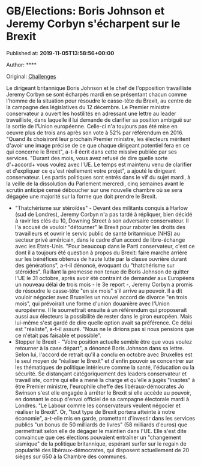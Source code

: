 
# GB/Elections: Boris Johnson et Jeremy Corbyn s'écharpent sur le Brexit

Published at: **2019-11-05T13:58:56+00:00**

Author: ****

Original: [Challenges](https://www.challenges.fr/monde/gb-elections-boris-johnson-et-jeremy-corbyn-s-echarpent-sur-le-brexit_683240)

Le dirigeant britannique Boris Johnson et le chef de l'opposition travailliste Jeremy Corbyn se sont écharpés mardi en se présentant chacun comme l'homme de la situation pour résoudre le casse-tête du Brexit, au centre de la campagne des législatives du 12 décembre.
Le Premier ministre conservateur a ouvert les hostilités en adressant une lettre au leader travailliste, dans laquelle il lui demande de clarifier sa position ambiguë sur la sortie de l'Union européenne. Celle-ci n'a toujours pas été mise en oeuvre plus de trois ans après son vote à 52% par référendum en 2016.
"Quand ils choisiront leur prochain Premier ministre, les électeurs méritent d'avoir une image précise de ce que chaque dirigeant potentiel fera en ce qui concerne le Brexit", a-t-il écrit dans cette missive publiée par ses services. "Durant des mois, vous avez refusé de dire quelle sorte d'+accord+ vous voulez avec l'UE. Le temps est maintenu venu de clarifier et d'expliquer ce qu'est réellement votre projet", a ajouté le dirigeant conservateur.
Les partis politiques sont entrés dans le vif du sujet mardi, à la veille de la dissolution du Parlement mercredi, cinq semaines avant le scrutin anticipé censé déboucher sur une nouvelle chambre où se sera dégagée une majorité sur la forme que doit prendre le Brexit.
- "Thatchérisme sur stéroïdes" -
Devant des militants conquis à Harlow (sud de Londres), Jeremy Corbyn n'a pas tardé à répliquer, bien décidé à ravir les clés du 10, Downing Street à son adversaire conservateur.
Il l'a accusé de vouloir "détourner" le Brexit pour raboter les droits des travailleurs et ouvrir le servic public de santé britannique (NHS) au secteur privé américain, dans le cadre d'un accord de libre-échange avec les Etats-Unis.
"Pour beaucoup dans le Parti conservateur, c'est ce dont il a toujours été question à propos du Brexit: faire marche arrière sur les bénéfices obtenus de haute lutte par la classe ouvrière durant des générations", a-t-il dénoncé, évoquant du "thatchérisme sur stéroïdes".
Raillant la promesse non tenue de Boris Johnson de quitter l'UE le 31 octobre, après avoir été contraint de demander aux Européens un nouveau délai de trois mois - le 3e report -, Jeremy Corbyn a promis de résoudre le casse-tête "en six mois" s'il arrive au pouvoir.
Il a dit vouloir négocier avec Bruxelles un nouvel accord de divorce "en trois mois", qui prévoirait une forme d'union douanière avec l'Union européenne. Il le soumettrait ensuite à un référendum qui proposerait aussi aux électeurs la possibilité de rester dans le giron européen. Mais lui-même s'est gardé de dire quelle option avait sa préférence.
Ce délai est "réaliste", a-t-il assuré. "Nous ne le dirions pas si nous pensions que ce n'était pas faisable et possible".
- Stopper le Brexit -
"Votre position actuelle semble être que vous voulez retourner à la case départ", a dénoncé Boris Johnson dans sa lettre. Selon lui, l'accord de retrait qu'il a conclu en octobre avec Bruxelles est le seul moyen de "réaliser le Brexit" et d'enfin pouvoir se concentrer sur les thématiques de politique intérieure comme la santé, l'éducation ou la sécurité.
Se distançant catégoriquement des leaders conservateur et travailliste, contre qui elle a mené la charge et qu'elle a jugés "inaptes" à être Premier ministre, l'europhile cheffe des libéraux-démocrates Jo Swinson s'est elle engagée à arrêter le Brexit si elle accède au pouvoir, en donnant le coup d'envoi officiel de sa campagne électorale mardi à Londres.
"Le Labour comme les conservateurs veulent négocier et réaliser le Brexit". Or, "tout type de Brexit portera atteinte à notre économie", a-t-elle mis en garde, promettant d'investir dans les services publics "un bonus de 50 milliards de livres" (58 milliards d'euros) que permettrait selon elle de dégager le maintien dans l'UE.
Elle s'est dite convaincue que ces élections pouvaient entraîner un "changement sismique" de la politique britannique, espérant surfer sur le regain de popularité des libéraux-démocrates, qui disposent actuellement de 20 sièges sur 650 à la Chambre des communes.
